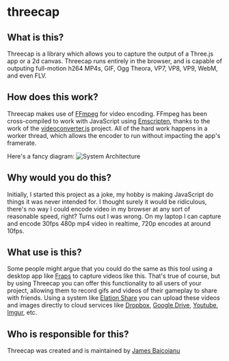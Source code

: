 # threecap

## What is this?
Threecap is a library which allows you to capture the output of a Three.js app or a 2d canvas.  Threecap runs entirely in the browser, and is capable of outputing full-motion h264 MP4s, GIF, Ogg Theora, VP7, VP8, VP9, WebM, and even FLV.

## How does this work?
Threecap makes use of [FFmpeg](https://www.ffmpeg.org/) for video encoding.  FFmpeg has been cross-compiled to work with JavaScript using [Emscripten](https://github.com/kripken/emscripten), thanks to the work of the [videoconverter.js](https://bgrins.github.io/videoconverter.js/) project.  All of the hard work happens in a worker thread, which allows the encoder to run without impacting the app's framerate. 

Here's a fancy diagram:
![System Architecture](https://raw.githubusercontent.com/wiki/jbaicoianu/threecap/media/threecap_system_architecture.png)

## Why would you do this?
Initially, I started this project as a joke, my hobby is making JavaScript do things it was never intended for.  I thought surely it would be ridiculous, there's no way I could encode video in my browser at any sort of reasonable speed, right?  Turns out I was wrong.  On my laptop I can capture and encode 30fps 480p mp4 video in realtime, 720p encodes at around 10fps.

## What use is this?
Some people might argue that you could do the same as this tool using a desktop app like [Fraps](http://www.fraps.com/) to capture videos like this.  That's true of course, but by using Threecap you can offer this functionality to all users of your project, allowing them to record gifs and videos of their gameplay to share with friends.  Using a system like [Elation Share](https://github.com/jbaicoianu/elation-share) you can upload these videos and images directly to cloud services like [Dropbox](http://www.dropbox.com), [Google Drive](http://drive.google.com/), [Youtube](http://youtube.com/), [Imgur](http://imgur.com/), etc.

## Who is responsible for this?
Threecap was created and is maintained by [James Baicoianu](https://github.com/jbaicoianu/)
